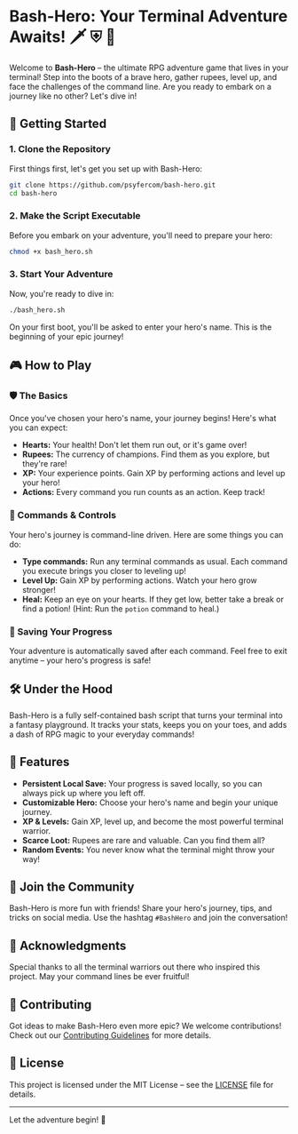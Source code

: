 # Bash-Hero: Your Terminal Adventure Awaits! 🗡️ ⛨ 🧚

Welcome to **Bash-Hero** – the ultimate RPG adventure game that lives in your terminal! Step into the boots of a brave hero, gather rupees, level up, and face the challenges of the command line. Are you ready to embark on a journey like no other? Let's dive in!

## 🚀 Getting Started

### 1. Clone the Repository

First things first, let's get you set up with Bash-Hero:

```bash
git clone https://github.com/psyfercom/bash-hero.git
cd bash-hero
```

### 2. Make the Script Executable

Before you embark on your adventure, you'll need to prepare your hero:

```bash
chmod +x bash_hero.sh
```

### 3. Start Your Adventure

Now, you're ready to dive in:

```bash
./bash_hero.sh
```

On your first boot, you'll be asked to enter your hero's name. This is the beginning of your epic journey!

## 🎮 How to Play

### 🛡️ The Basics

Once you've chosen your hero's name, your journey begins! Here's what you can expect:

- **Hearts:** Your health! Don't let them run out, or it's game over!
- **Rupees:** The currency of champions. Find them as you explore, but they're rare!
- **XP:** Your experience points. Gain XP by performing actions and level up your hero!
- **Actions:** Every command you run counts as an action. Keep track!

### 🧙 Commands & Controls

Your hero's journey is command-line driven. Here are some things you can do:

- **Type commands:** Run any terminal commands as usual. Each command you execute brings you closer to leveling up!
- **Level Up:** Gain XP by performing actions. Watch your hero grow stronger!
- **Heal:** Keep an eye on your hearts. If they get low, better take a break or find a potion! (Hint: Run the `potion` command to heal.)

### 💾 Saving Your Progress

Your adventure is automatically saved after each command. Feel free to exit anytime – your hero's progress is safe!

## 🛠️ Under the Hood

Bash-Hero is a fully self-contained bash script that turns your terminal into a fantasy playground. It tracks your stats, keeps you on your toes, and adds a dash of RPG magic to your everyday commands!

## 👾 Features

- **Persistent Local Save:** Your progress is saved locally, so you can always pick up where you left off.
- **Customizable Hero:** Choose your hero's name and begin your unique journey.
- **XP & Levels:** Gain XP, level up, and become the most powerful terminal warrior.
- **Scarce Loot:** Rupees are rare and valuable. Can you find them all?
- **Random Events:** You never know what the terminal might throw your way!

## 🎉 Join the Community

Bash-Hero is more fun with friends! Share your hero's journey, tips, and tricks on social media. Use the hashtag `#BashHero` and join the conversation!

## 🙏 Acknowledgments

Special thanks to all the terminal warriors out there who inspired this project. May your command lines be ever fruitful!

## 🚧 Contributing

Got ideas to make Bash-Hero even more epic? We welcome contributions! Check out our [Contributing Guidelines](CONTRIBUTING.md) for more details.

## 📜 License

This project is licensed under the MIT License – see the [LICENSE](LICENSE) file for details.

---

Let the adventure begin! 🎉
